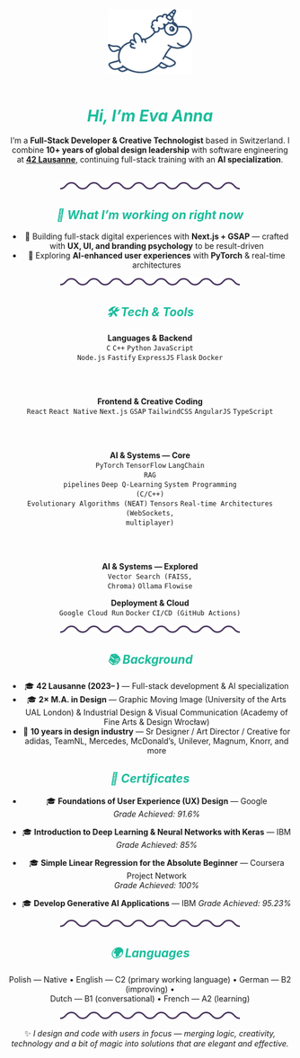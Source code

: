<!-- Top Banner -->
<div align="center">
  <img src="image.png" alt="Eva — AI & UX" width="150"><br><br>
</div>

<h1 align="center"><i><font color="#1abc9c">Hi, I’m Eva Anna</font></i></h1>

<div align="center">
I’m a <b>Full-Stack Developer & Creative Technologist</b> based in Switzerland.  
I combine <b>10+ years of global design leadership</b> with software engineering at
<a href="https://42lausanne.ch"><b>42 Lausanne</b></a>, continuing full-stack training with an <b>AI specialization</b>.
</div>

<br>

<!-- Wave divider -->
<p align="center">
  <img src="image-1.png" alt="wave" width="320">
</p>

<h2 align="center"><i><font color="#1abc9c">🎯 What I’m working on right now</font></i></h2>

<div align="center">

- 🚀 Building full-stack digital experiences with <b>Next.js + GSAP</b> — crafted with <b>UX, UI, and branding psychology</b> to be result-driven  
- 🤖 Exploring <b>AI-enhanced user experiences</b> with <b>PyTorch</b> & real-time architectures  

</div>

<p align="center"><img src="image-1.png" alt="wave" width="320"></p>

<h2 align="center"><i><font color="#1abc9c">🛠 Tech & Tools</font></i></h2>

<div align="center">

<b>Languages & Backend</b><br>
<code>C</code> <code>C++</code> <code>Python</code> <code>JavaScript</code> <br>
<code>Node.js</code> <code>Fastify</code> <code>ExpressJS</code> <code>Flask</code> <code>Docker</code>

<br><br>

<b>Frontend & Creative Coding</b><br>
<code>React</code> <code>React Native</code> <code>Next.js</code> <code>GSAP</code> <code>TailwindCSS</code> <code>AngularJS</code> <code>TypeScript</code>

<br><br>

<b>AI & Systems — Core</b><br>
<code>PyTorch</code> <code>TensorFlow</code> <code>LangChain</code><br>
<code>RAG pipelines</code> <code>Deep Q-Learning</code> <code>System Programming (C/C++)</code><br>
<code>Evolutionary Algorithms (NEAT)</code> <code>Tensors</code> <code>Real-time Architectures (WebSockets, multiplayer)</code>

<br><br>

<b>AI & Systems — Explored</b><br>
<code>Vector Search (FAISS, Chroma)</code> <code>Ollama</code> <code>Flowise</code>

 <b>Deployment & Cloud</b><br>
<code>Google Cloud Run</code> <code>Docker</code> <code>CI/CD (GitHub Actions)</code>

</div>

<p align="center"><img src="image-1.png" alt="wave" width="320"></p>

<h2 align="center"><i><font color="#1abc9c">📚 Background</font></i></h2>

<div align="center">

- 🎓 <b>42 Lausanne (2023– )</b> — Full-stack development & AI specialization  
- 🎓 <b>2× M.A. in Design</b> — Graphic Moving Image (University of the Arts UAL London) & Industrial Design & Visual Communication (Academy of Fine Arts & Design Wrocław)  
- 💼 <b>10 years in design industry</b> — Sr Designer / Art Director / Creative for adidas, TeamNL, Mercedes, McDonald’s, Unilever, Magnum, Knorr, and more

</div>

<h2 align="center"><i><font color="#1abc9c">📜 Certificates</font></i></h2>

<div align="center">

- 🎓 <b>Foundations of User Experience (UX) Design</b> — Google  
  <i>Grade Achieved: 91.6%</i>  

- 🎓 <b>Introduction to Deep Learning & Neural Networks with Keras</b> — IBM  
  <i>Grade Achieved: 85%</i>  

- 🎓 <b>Simple Linear Regression for the Absolute Beginner</b> — Coursera Project Network  
  <i>Grade Achieved: 100%</i>

- 🎓 <b>Develop Generative AI Applications</b> — IBM
  <i>Grade Achieved: 95.23%</i>  

</div>



<p align="center"><img src="image-1.png" alt="wave" width="320"></p>

<h2 align="center"><i><font color="#1abc9c">🌍 Languages</font></i></h2>

<div align="center">

Polish — Native • English — C2 (primary working language) • German — B2 (improving) •  
Dutch — B1 (conversational) • French — A2 (learning)

</div>

<p align="center"><img src="image-1.png" alt="wave" width="320"></p>

<div align="center">
✨ <i>I design and code with users in focus — merging logic, creativity, technology and a bit of magic into solutions that are elegant and effective.</i>
</div>
